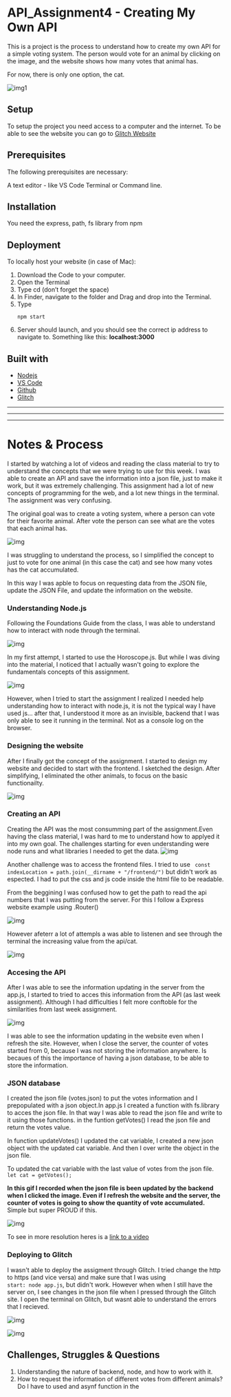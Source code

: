 <!-- Every README should start with an H1 -->
# API_Assignment4 - Creating My Own API 
<!-- A one sentence description of the project or assignment -->
This is a project is the process to understand how to create my own API for a simple voting system. The person would vote for an animal by clicking on the image, and the website shows how many votes that animal has. 

For now, there is only one option, the cat.

![img1](https://github.com/themiscadiz/Assignment4/blob/master/Images/16.png)

<!-- It is good practice to add an about or summary -->

<!-- It is essential to describe how to set up your project -->
## Setup
To setup the project you need access to a computer and the internet. 
To be able to see the website you can go to [Glitch Website](https://glitch.com/edit/#!/themiscadiz-assignment4?path=app.js:12:0)

<!-- Any knowledge or tools you will need before hand -->
## Prerequisites

The following prerequisites are necessary:

A text editor - like VS Code
Terminal or Command line.

<!-- any installation needs should be defined -->
## Installation
You need the express, path, fs library  from npm

<!-- Notes about the deployment -->
## Deployment

To locally host your website (in case of Mac):

1. Download the Code to your computer.
2. Open the Terminal
3. Type cd (don’t forget the space)
4. In Finder, navigate to the folder and Drag and drop into the Terminal.
5. Type <pre><code>npm start</code>
6. Server should launch, and you should see the correct ip address to navigate to. Something like this: **localhost:3000**  

## Built with
* [Nodejs](https://nodejs.org/en/)
* [VS Code](https://code.visualstudio.com/)
* [Github](https://github.com)
* [Glitch](https://glitch.com/)

***
***
***

<!-- For your assignments you might consider  -->
# Notes & Process
I started by watching a lot of videos and reading the class material to try to understand the concepts that we were trying to use for this week. I was able to create an API and save the information into a json file, just to make it work, but it was extremely challenging. This assignment had a lot of new concepts of programming for the web, and a lot new things in the terminal. The assignment was very confusing.

The original goal was to create a voting system, where a person can vote for their favorite animal. After vote the person can see what are the votes that each animal has.

![img](https://github.com/themiscadiz/Assignment4/blob/master/Images/10.png?raw=true)

I was struggling to understand the process, so I simplified the concept to just to vote for one animal (in this case the cat) and see how many votes has the cat accumulated.

In this way I was apble to focus on requesting data from the JSON file, update the JSON File, and update the information on the website.

### Understanding Node.js
Following the Foundations Guide from the class, I was able to  understand how to interact with node through the terminal.

![img](https://github.com/themiscadiz/Assignment4/blob/master/Images/1.png?raw=true)

In my first attempt, I started to use the Horoscope.js. But while I was diving into the material, I noticed that I actually wasn't going to explore the fundamentals concepts of this assignment. 

![img](https://github.com/themiscadiz/Assignment4/blob/master/Images/2.png?raw=true)

However, when I tried to start the assignment I realized I needed help understanding how to interact with node.js, it is not the typical way I have used js... after that, I understood it more as an invisible, backend that I was only able to see it running in the terminal. Not as a console log on the browser.

### Designing the website
After I finally got the concept of the assignment. I started to design my website and decided to start with the frontend. I sketched the design. After simplifying, I eliminated the other animals, to focus on the basic functionailty.

![img](https://github.com/themiscadiz/Assignment4/blob/master/Images/1.gif?raw=true)

### Creating an API
Creating the API was the most consumming part of the assignment.Even having the class material, I was hard to me to understand how to applyed it into my own goal. The challenges starting for even understanding were node runs and what libraries I needed to get the data.
![img](https://github.com/themiscadiz/Assignment4/blob/master/Images/4.png?raw=true)

Another challenge was to access the frontend files. I tried to use <code> const indexLocation = path.join(__dirname + "/frontend/")</code> but didn't work as espected. I had to put the css and js code inside the html file to be readable.

From the beggining I was confused how to get the path to read the api numbers that I was putting from the server. For this I follow a Express website example using .Router()

![img](https://github.com/themiscadiz/Assignment4/blob/master/Images/6.png?raw=true)

However afeterr a lot of attempls a was able to listenen and see through the terminal the increasing value from the api/cat.

![img](https://github.com/themiscadiz/Assignment4/blob/master/Images/9.png?raw=true)


### Accesing the API

After I was able to see the information updating in the server from the app.js, I started to tried to acces this information from the API (as last week assignment). Although I had difficulties I felt more conftoble for the similarities from last week assignment. 

![img](https://github.com/themiscadiz/Assignment4/blob/master/Images/14.png?raw=true)

I was able to see the information updating in the website even when I refresh the site. However, when I close the server, the counter of votes started from 0, because I was not storing the information anywhere. Is becaues of this the importance of having a json database, to be able to store the information. 

### JSON database

I created the json file (votes.json) to put the votes information and I prepopulated with a json object.In app.js I created a function with fs.library to acces the json file. In that way I was able to read the json file and write to it using those functions.
in the funtion getVotes() I read the json file and return the votes value.

In function updateVotes() I updated the cat variable, I created a new json object with the updated cat variable. And then I over write the object in the json file.

To updated the cat variable with the last value of votes from the json file.
<code> let cat = getVotes();</code>

**In this gif I recorded when the json file is been updated by the backend when I clicked the image. Even if I refresh the website and the server, the counter of votes is going to show the quantity of vote accumulated.** Simple but super PROUD if this.

![img](https://github.com/themiscadiz/Assignment4/blob/master/Images/4.gif?raw=true)

To see in more resolution heres is a [link to a video](https://github.com/themiscadiz/Assignment4/blob/master/Images/4.mov) 


### Deploying to Glitch
I wasn't able to deploy the assigment through Glitch. I tried change the http to https (and vice versa) and make sure that I was using <code> start: node app.js</code>, but didn't work. However when when I still have the server on, I see changes in the json file when I pressed through the Glitch site. I open the terminal on Glitch, but wasnt able to understand the errors that I recieved.

![img](https://github.com/themiscadiz/Assignment4/blob/master/Images/15.png?raw=true)

![img](https://github.com/themiscadiz/Assignment4/blob/master/Images/12.png?raw=true)




## Challenges, Struggles & Questions
1. Understanding the nature of backend, node, and how to work with it.
2. How to request the information of different votes from different animals? Do I have to used and asynf function in the <script> for each animal?
3. Deployment of website in Glitch
 

<!-- References for resources and inspiration -->
## References
[Express](https://expressjs.com/)

[Express - Router](https://expressjs.com/en/4x/api.html#router)

[NPM](https://www.npmjs.com/)

Cat picture from [Unspash](https://unsplash.com/s/photos/cat)

Class Material

## Authors
* [Themis Garcia](https://github.com/themiscadiz) -- NYU ITP student

 
